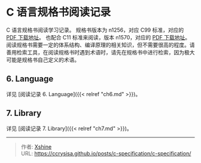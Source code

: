 # C 语言规格书阅读记录


C 语言规格书阅读学习记录。
规格书版本为 n1256，对应 C99 标准，对应的 [PDF 下载地址](https://www.open-std.org/jtc1/sc22/wg14/www/docs/n1256.pdf)。
也配合 C11 标准来阅读，版本 n1570，对应的 [PDF 下载地址](http://www.open-std.org/jtc1/sc22/WG14/www/docs/n1570.pdf)。
阅读规格书需要一定的体系结构、编译原理的相关知识，但不需要很高的程度。请善用检索工具，在阅读规格书时遇到术语时，请先在规格书中进行检索，因为极大可能是规格书自己定义的术语。

<!--more-->

## 6. Language

详见 [阅读记录 6. Language]({{< relref "ch6.md" >}})。

## 7. Library

详见 [阅读记录 7. Library]({{< relref "ch7.md" >}})。


---

> 作者: [Xshine](https://github.com/ccrysisa)  
> URL: https://ccrysisa.github.io/posts/c-specification/c-specification/  

